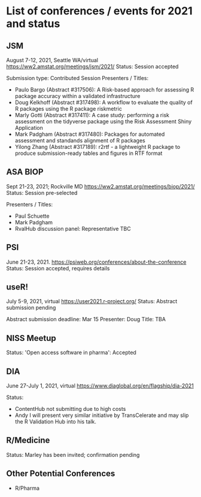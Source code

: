 # List of conferences / events for 2021 and status

## JSM 

August 7-12, 2021, Seattle WA/virtual
https://ww2.amstat.org/meetings/jsm/2021/
Status: Session accepted

Submission type: Contributed Session
Presenters / Titles:
- Paulo Bargo (Abstract #317506): A Risk-based approach for assessing R package accuracy within a validated infrastructure
- Doug Kelkhoff (Abstract #317498): A workflow to evaluate the quality of R packages using the R package riskmetric
- Marly Gotti (Abstract #317411): A case study: performing a risk assessment on the tidyverse package using the Risk Assessment Shiny Application
- Mark Padgham (Abstract #317480): Packages for automated assessment and standands alignment of R packages
- Yilong Zhang (Abstract #317189): r2rtf - a lightweight R package to produce submission-ready tables and figures in RTF format

## ASA BIOP 

Sept 21-23, 2021; Rockville MD
https://ww2.amstat.org/meetings/biop/2021/
Status: Session pre-selected

Presenters / Titles:
- Paul Schuette
- Mark Padgham
- RvalHub discussion panel: Representative TBC

## PSI

June 21-23, 2021.
https://psiweb.org/conferences/about-the-conference
Status: Session accepted, requires details

## useR!

July 5-9, 2021, virtual 
https://user2021.r-project.org/
Status: Abstract submission pending

Abstract submission deadline: Mar 15
Presenter: Doug
Title: TBA

## NISS Meetup 

Status: 'Open access software in pharma': Accepted

## DIA
June 27-July 1, 2021, virtual
https://www.diaglobal.org/en/flagship/dia-2021

Status: 
* ContentHub not submitting due to high costs
* Andy I will present very similar initiative by TransCelerate and may slip the R Validation Hub into his talk.

## R/Medicine

Status: Marley has been invited; confirmation pending


## Other Potential Conferences

- R/Pharma




